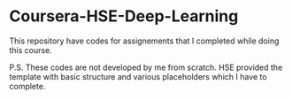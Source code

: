 # Coursera-HSE-Deep-Learning
This repository have codes for assignements that I completed while doing this course.

P.S. These codes are not developed by me from scratch. HSE provided the template with basic structure and various placeholders which I have to complete.
